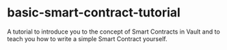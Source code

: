 # basic-smart-contract-tutorial
A tutorial to introduce you to the concept of Smart Contracts in Vault and to teach you how to write a simple Smart Contract yourself.
